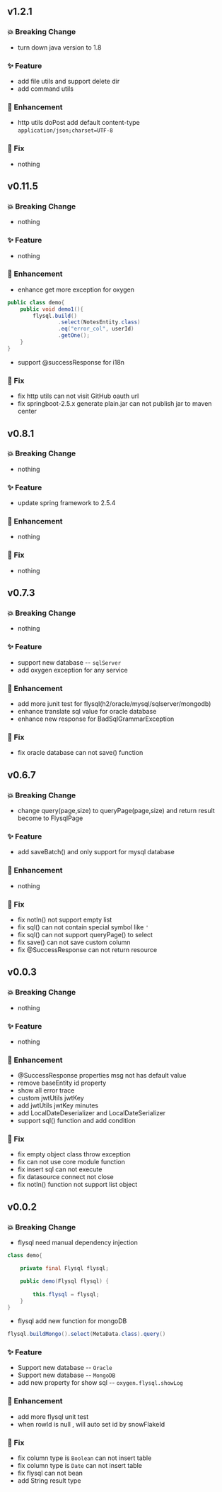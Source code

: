 
## v1.2.1

### 💥️ Breaking Change

- turn down java version to 1.8

### ✨ Feature

- add file utils and support delete dir
- add command utils

### 🎨 Enhancement

- http utils doPost add default content-type `application/json;charset=UTF-8`

### 🐛 Fix

- nothing

## v0.11.5

### 💥️ Breaking Change

- nothing

### ✨ Feature

- nothing

### 🎨 Enhancement

- enhance get more exception for oxygen

```java
public class demo{ 
    public void demo1(){
        flysql.build()
                .select(NotesEntity.class)
                .eq("error_col", userId)
                .getOne();
    }
}
```
- support @successResponse for i18n

### 🐛 Fix

- fix http utils can not visit GitHub oauth url
- fix springboot-2.5.x generate plain.jar can not publish jar to maven center

## v0.8.1

### 💥️ Breaking Change

- nothing

### ✨ Feature

- update spring framework to 2.5.4

### 🎨 Enhancement

- nothing

### 🐛 Fix

- nothing

## v0.7.3

### 💥️ Breaking Change

- nothing

### ✨ Feature

- support new database -- `sqlServer`
- add oxygen exception for any service 

### 🎨 Enhancement

- add more junit test for flysql(h2/oracle/mysql/sqlserver/mongodb)
- enhance translate sql value for oracle database
- enhance new response for BadSqlGrammarException

### 🐛 Fix

- fix oracle database can not save() function

## v0.6.7

### 💥️ Breaking Change

- change query(page,size) to queryPage(page,size) and return result become to FlysqlPage<A>

### ✨ Feature

- add saveBatch() and only support for mysql database

### 🎨 Enhancement

- nothing

### 🐛 Fix

- fix notIn() not support empty list 
- fix sql() can not contain special symbol like `'` 
- fix sql() can not support queryPage() to select 
- fix save() can not save custom column
- fix @SuccessResponse can not return resource

## v0.0.3

### 💥️ Breaking Change

- nothing

### ✨ Feature

- nothing

### 🎨 Enhancement

- @SuccessResponse properties msg not has default value
- remove baseEntity id property
- show all error trace
- custom jwtUtils jwtKey
- add jwtUtils jwtKey minutes
- add LocalDateDeserializer and LocalDateSerializer
- support sql() function and add condition

### 🐛 Fix

- fix empty object class throw exception
- fix can not use core module function
- fix insert sql can not execute
- fix datasource connect not close
- fix notIn() function not support list object

## v0.0.2

### 💥️ Breaking Change

- flysql need manual dependency injection

```java
class demo{

    private final Flysql flysql;

    public demo(Flysql flysql) {
        
        this.flysql = flysql;
    }
}
```

- flysql add new function for mongoDB

```java
flysql.buildMongo().select(MetaData.class).query()
```

### ✨ Feature

- Support new database -- `Oracle`
- Support new database -- `MongoDB`
- add new property for show sql -- `oxygen.flysql.showLog` 

### 🎨 Enhancement

- add more flysql unit test
- when rowId is null , will auto set id by snowFlakeId

### 🐛 Fix

- fix column type is `Boolean` can not insert table
- fix column type is `Date` can not insert table
- fix flysql can not bean
- add String result type
